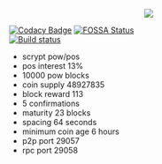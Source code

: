 <p align="center">
  <img src="https://github.com/charlesrocket/axe/raw/master/axe%20logo%20256.png"/>
</p>

[![Codacy Badge](https://api.codacy.com/project/badge/Grade/43fd99592d37479bb3be023f1e5a87f3)](https://www.codacy.com/app/charlesrocket/axe?utm_source=github.com&utm_medium=referral&utm_content=charlesrocket/axe&utm_campaign=badger)
[![FOSSA Status](https://app.fossa.io/api/projects/git%2Bgithub.com%2Fcharlesrocket%2Faxe.svg?type=shield)](https://app.fossa.io/projects/git%2Bgithub.com%2Fcharlesrocket%2Faxe?ref=badge_shield)<br />
[![Build status](https://ci.appveyor.com/api/projects/status/jrni1r4ovyb8p38k?svg=true)](https://ci.appveyor.com/project/charlesrocket/axe)
* scrypt pow/pos
* pos interest 13%
* 10000 pow blocks
* coin supply 48927835
* block reward 113
* 5 confirmations
* maturity 23 blocks
* spacing 64 seconds
* minimum coin age 6 hours
* p2p port 29057
* rpc port 29058
